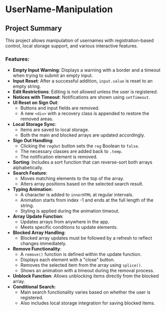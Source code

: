 # UserName-Manipulation

## Project Summary

This project allows manipulation of usernames with registration-based control, local storage support, and various interactive features.

### Features:

- **Empty Input Warning**: Displays a warning with a border and a timeout when trying to submit an empty input.
- **Input Reset**: After a successful addition, `input.value` is reset to an empty string.
- **Edit Restrictions**: Editing is not allowed unless the user is registered.
- **Notices with Timeout**: Notifications are shown using `setTimeout`.
- **UI Reset on Sign Out**:
  - Buttons and input fields are removed.
  - A new `<div>` with a recovery class is appended to restore the removed areas.
- **Local Storage Sync**:
  - Items are saved to local storage.
  - Both the main and blocked arrays are updated accordingly.
- **Sign Out Handling**:
  - Clicking the `regOut` button sets the `reg` Boolean to `false`.
  - The necessary classes are added back to `.temp`.
  - The notification element is removed.
- **Sorting**: Includes a sort function that can reverse-sort both arrays alphabetically.
- **Search Feature**:
  - Moves matching elements to the top of the array.
  - Alters array positions based on the selected search result.
- **Typing Animation**:
  - A character is added to `innerHTML` at regular intervals.
  - Animation starts from index -1 and ends at the full length of the string.
  - Styling is applied during the animation timeout.
- **Array Update Function**:
  - Updates arrays from anywhere in the app.
  - Meets specific conditions to update elements.
- **Blocked Array Handling**:
  - Blocked array updates must be followed by a refresh to reflect changes immediately.
- **Remove Functionality**:
  - A `remove()` function is defined within the update function.
  - Displays each element with a "close" button.
  - Removes the selected item from the array using `splice()`.
  - Shows an animation with a timeout during the removal process.
- **Unblock Function**: Allows unblocking items directly from the blocked array.
- **Conditional Search**:
  - Main search functionality varies based on whether the user is registered.
  - Also includes local storage integration for saving blocked items.
